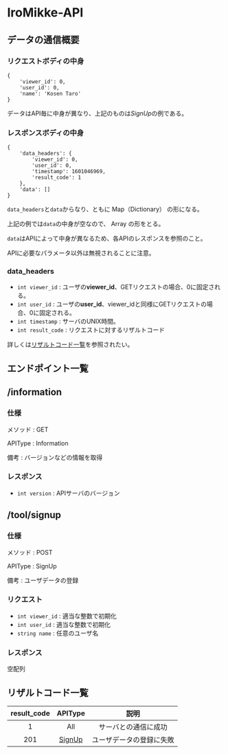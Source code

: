 # IroMikke-API

## データの通信概要
### リクエストボディの中身
```json=request
{
    'viewer_id': 0,
    'user_id': 0,
    'name': 'Kosen Taro'
}
```
データはAPI毎に中身が異なり、上記のものは*SignUp*の例である。

### レスポンスボディの中身
```json=response
{
    'data_headers': {
        'viewer_id': 0,
        'user_id': 0,
        'timestamp': 1601046969,
        'result_code': 1
    },
    'data': []
}

```
`data_headers`と`data`からなり、ともに Map（Dictionary） の形になる。

上記の例では`data`の中身が空なので、 Array の形をとる。

`data`はAPIによって中身が異なるため、各APIのレスポンスを参照のこと。

APIに必要なパラメータ以外は無視されることに注意。

### data_headers
- `int viewer_id` : ユーザの**viewer_id**、GETリクエストの場合、0に固定される。
- `int user_id` : ユーザの**user_id**、viewer_idと同様にGETリクエストの場合、0に固定される。
- `int timestamp` : サーバのUNIX時間。
- `int result_code` : リクエストに対するリザルトコード

詳しくは[リザルトコード一覧](#リザルトコード一覧)を参照されたい。

## エンドポイント一覧
## /information
### 仕様

メソッド : GET

APIType : Information

備考 : バージョンなどの情報を取得

### レスポンス
- `int version` : APIサーバのバージョン

## /tool/signup
### 仕様

メソッド : POST

APIType : SignUp

備考 : ユーザデータの登録

### リクエスト
- `int viewer_id` : 適当な整数で初期化
- `int user_id` : 適当な整数で初期化
- `string name` : 任意のユーザ名

### レスポンス
空配列


## リザルトコード一覧
| result_code | APIType                 | 説明           |
| :---------: | :---------------------: | :----------: |
| 1           | All                     | サーバとの通信に成功   |
| 201         | [SignUp](#/tool/signup) | ユーザデータの登録に失敗 |
